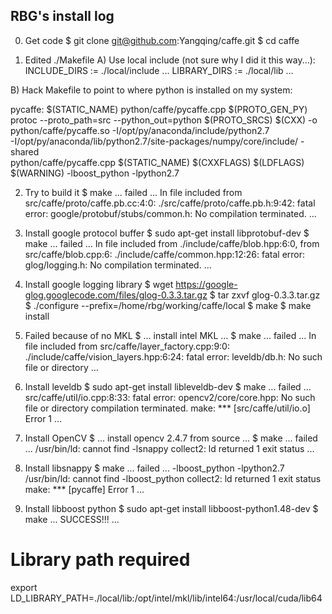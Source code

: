 RBG's install log
---

0) Get code
$ git clone git@github.com:Yangqing/caffe.git
$ cd caffe

1) Edited ./Makefile 
  A) Use local include (not sure why I did it this way...):
    INCLUDE_DIRS := ./local/include ...
    LIBRARY_DIRS := ./local/lib ...


  B) Hack Makefile to point to where python is installed on my system:

  pycaffe: $(STATIC_NAME) python/caffe/pycaffe.cpp $(PROTO_GEN_PY)
      protoc --proto_path=src --python_out=python $(PROTO_SRCS)
      $(CXX) -o python/caffe/pycaffe.so -I/opt/py/anaconda/include/python2.7 \
          -I/opt/py/anaconda/lib/python2.7/site-packages/numpy/core/include/ -shared \
          python/caffe/pycaffe.cpp $(STATIC_NAME) $(CXXFLAGS) $(LDFLAGS) \
          $(WARNING) -lboost_python -lpython2.7

2) Try to build it
$ make
... failed ...
In file included from src/caffe/proto/caffe.pb.cc:4:0:
./src/caffe/proto/caffe.pb.h:9:42: fatal error: google/protobuf/stubs/common.h: No
compilation terminated.
...

3) Install google protocol buffer
$ sudo apt-get install libprotobuf-dev
$ make
... failed ...
In file included from ./include/caffe/blob.hpp:6:0,
                 from src/caffe/blob.cpp:6:
                 ./include/caffe/common.hpp:12:26: fatal error: glog/logging.h: No
                 compilation terminated.
...

4) Install google logging library
$ wget https://google-glog.googlecode.com/files/glog-0.3.3.tar.gz
$ tar zxvf glog-0.3.3.tar.gz
$ ./configure --prefix=/home/rbg/working/caffe/local
$ make
$ make install

5) Failed because of no MKL
$ ... install intel MKL ...
$ make
... failed ...
In file included from src/caffe/layer_factory.cpp:9:0:
./include/caffe/vision_layers.hpp:6:24: fatal error: leveldb/db.h: No such file or directory
...

6) Install leveldb
$ sudo apt-get install libleveldb-dev
$ make
... failed ...
src/caffe/util/io.cpp:8:33: fatal error: opencv2/core/core.hpp: No such file or directory
compilation terminated.
make: *** [src/caffe/util/io.o] Error 1
...

7) Install OpenCV
$ ... install opencv 2.4.7 from source ...
$ make
... failed ...
/usr/bin/ld: cannot find -lsnappy
collect2: ld returned 1 exit status
...

8) Install libsnappy
$ make
... failed ...
-lboost_python -lpython2.7
/usr/bin/ld: cannot find -lboost_python
collect2: ld returned 1 exit status
make: *** [pycaffe] Error 1
...

9) Install libboost python
$ sudo apt-get install libboost-python1.48-dev
$ make
... SUCCESS!!! ...

# Library path required
export LD_LIBRARY_PATH=./local/lib:/opt/intel/mkl/lib/intel64:/usr/local/cuda/lib64